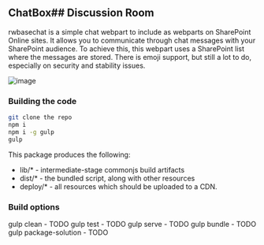 ## ChatBox## Discussion Room

rwbasechat is a simple chat webpart to include as webparts on SharePoint Online sites. It allows you to communicate through chat messages with your SharePoint audience.
To achieve this, this webpart uses a SharePoint list where the messages are stored. There is emoji support, but still a lot to do, especially on security and stability issues.


![image](https://github.com/user-attachments/assets/01c5c22a-66b3-49b2-91e3-8c3b5b0975ad)



### Building the code

```bash
git clone the repo
npm i
npm i -g gulp
gulp
```

This package produces the following:

* lib/* - intermediate-stage commonjs build artifacts
* dist/* - the bundled script, along with other resources
* deploy/* - all resources which should be uploaded to a CDN.

### Build options

gulp clean - TODO
gulp test - TODO
gulp serve - TODO
gulp bundle - TODO
gulp package-solution - TODO
